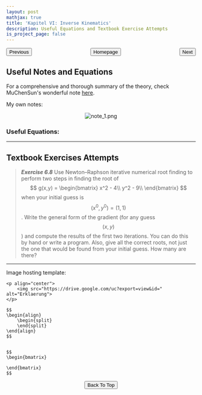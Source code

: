 ```yaml
---
layout: post
mathjax: true
title: 'Kapitel VI: Inverse Kinematics'
description: Useful Equations and Textbook Exercise Attempts
is_project_page: false
---
```



<p style="text-align:center;">
<button type="button" onclick="window.location.href='index.html';">Homepage</button>
<span style="float:left;"><button type="button" onclick="window.location.href='KapV.html';">Previous</button></span>
<span style="float:right;"><button type="button" onclick="window.location.href='KapVII.html';">Next</button></span>
</p>

## Useful Notes and Equations
For a comprehensive and thorough summary of the theory, check MuChenSun's wonderful note [here](https://muchensun.github.io/ModernRoboticsCourseNotes/ch6.html).

My own notes:
<p align="center">
    <img src="https://drive.google.com/uc?export=view&id=1z2S-qF4UOxz2AnvIoYwMR71L28oSa0O1" alt="note_1.png">
</p>


### Useful Equations:

***

## Textbook Exercises Attempts
> _**Exercise 6.8**_ Use Newton–Raphson iterative numerical root finding to perform two steps in finding the root of
  $$ g(x,y) = \begin{bmatrix}
    x^2 - 4\\
    y^2 - 9\\
  \end{bmatrix}
  $$
  when your initial guess is $$(x^{0}, y^{0})=(1,1)$$. Write the general form of the gradient (for any guess $$(x,y)$$) and compute the results of the first two iterations. You can do this by hand or write a program. Also, give all the correct roots, not just the one that would be found from your initial guess. How many are there?


***

Image hosting template:

```
<p align="center">
    <img src="https://drive.google.com/uc?export=view&id=" alt="Erklaerung">
</p>
```

```
$$
\begin{align}
    \begin{split}
    \end{split}
\end{align}
$$


$$
\begin{bmatrix}
       
\end{bmatrix}
$$
```

<p style="text-align:center;">
<button type="button" onclick="window.location.href='#top';">Back To Top</button>
<p>
